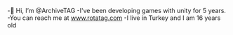 -👋 Hi, I’m @ArchiveTAG
-I've been developing games with unity for 5 years.
-You can reach me at www.rotatag.com
-I live in Turkey and I am 16 years old



<!---
ArchiveTAG/ArchiveTAG is a ✨ special ✨ repository because its `README.md` (this file) appears on your GitHub profile.
You can click the Preview link to take a look at your changes.
--->
